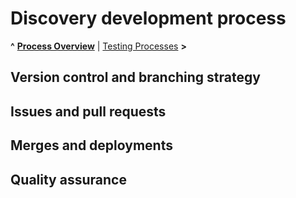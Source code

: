 
# Discovery development process

**^** **[Process Overview](overview.md)** | [Testing Processes](testing.md) **>**

## Version control and branching strategy


## Issues and pull requests


## Merges and deployments


## Quality assurance
